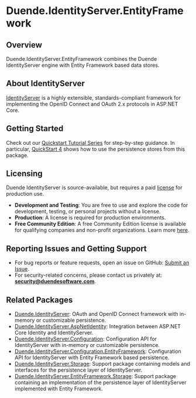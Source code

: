 # Duende.IdentityServer.EntityFramework

## Overview
Duende.IdentityServer.EntityFramework combines the Duende IdentityServer engine with Entity Framework based data stores.

## About IdentityServer
[IdentityServer](https://www.nuget.org/packages/Duende.IdentityServer) is a highly extensible, standards-compliant framework for implementing the OpenID Connect and OAuth 2.x protocols in ASP.NET Core. 

## Getting Started
Check out our [Quickstart Tutorial Series](https://docs.duendesoftware.com/identityserver/v7/quickstarts/) for step-by-step guidance.  In particular, [QuickStart 4](https://docs.duendesoftware.com/identityserver/v7/quickstarts/4_ef/) shows how to use the persistence stores from this package.

## Licensing
Duende IdentityServer is source-available, but requires a paid [license](https://duendesoftware.com/products/identityserver) for production use.

- **Development and Testing**: You are free to use and explore the code for development, testing, or personal projects without a license.
- **Production**: A license is required for production environments. 
- **Free Community Edition**: A free Community Edition license is available for qualifying companies and non-profit organizations. Learn more [here](https://duendesoftware.com/products/communityedition).

## Reporting Issues and Getting Support
- For bug reports or feature requests, open an issue on GitHub: [Submit an Issue](https://github.com/DuendeSoftware/Support/issues/new/choose).
- For security-related concerns, please contact us privately at: **security@duendesoftware.com**.

## Related Packages
- [Duende.IdentityServer](https://www.nuget.org/packages/Duende.IdentityServer): OAuth and OpenID Connect framework with in-memory or customizable persistence.
- [Duende.IdentityServer.AspNetIdentity](https://www.nuget.org/packages/Duende.IdentityServer.AspNetIdentity): Integration between ASP.NET Core Identity and IdentityServer.
- [Duende.IdentityServer.Configuration](https://www.nuget.org/packages/Duende.IdentityServer.Configuration): Configuration API for IdentityServer with in-memory or customizable persistence.
- [Duende.IdentityServer.Configuration.EntityFramework](https://www.nuget.org/packages/Duende.IdentityServer.Configuration.EntityFramework): Configuration API for IdentityServer with Entity Framework based persistence.
- [Duende.IdentityServer.Storage](https://www.nuget.org/packages/Duende.IdentityServer.Storage): Support package containing models and interfaces for the persistence layer of IdentityServer.
- [Duende.IdentityServer.EntityFramework.Storage](https://www.nuget.org/packages/Duende.IdentityServer.EntityFramework.Storage): Support package containing an implementation of the persistence layer of IdentityServer implemented with Entity Framework.

